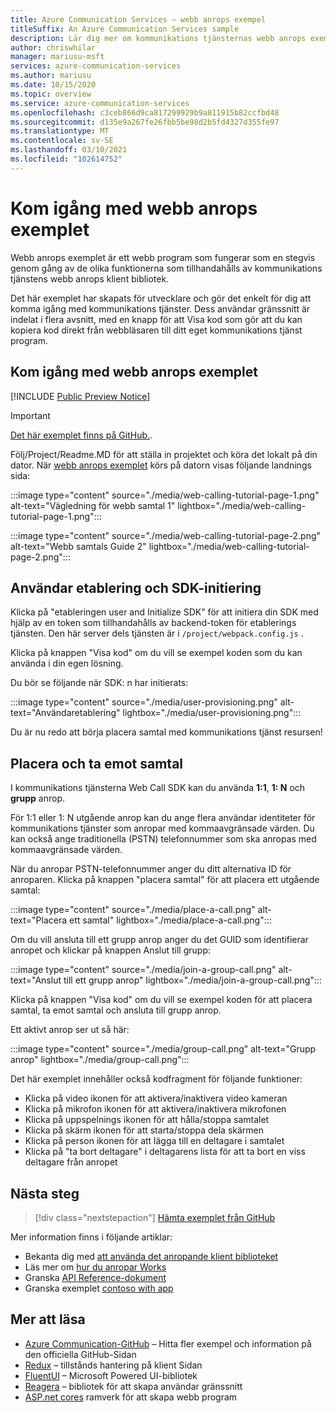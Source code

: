 ```yaml
---
title: Azure Communication Services – webb anrops exempel
titleSuffix: An Azure Communication Services sample
description: Lär dig mer om kommunikations tjänsternas webb anrops exempel
author: chriswhilar
manager: mariusu-msft
services: azure-communication-services
ms.author: mariusu
ms.date: 10/15/2020
ms.topic: overview
ms.service: azure-communication-services
ms.openlocfilehash: c3ceb866d9ca817299929b9a811915b82ccfbd48
ms.sourcegitcommit: d135e9a267fe26fbb5be98d2b5fd4327d355fe97
ms.translationtype: MT
ms.contentlocale: sv-SE
ms.lasthandoff: 03/10/2021
ms.locfileid: "102614752"
---
```

# <a name="get-started-with-the-web-calling-sample"></a>Kom igång med webb anrops exemplet

Webb anrops exemplet är ett webb program som fungerar som en stegvis genom gång av de olika funktionerna som tillhandahålls av kommunikations tjänstens webb anrops klient bibliotek.

Det här exemplet har skapats för utvecklare och gör det enkelt för dig att komma igång med kommunikations tjänster. Dess användar gränssnitt är indelat i flera avsnitt, med en knapp för att Visa kod som gör att du kan kopiera kod direkt från webbläsaren till ditt eget kommunikations tjänst program.

## <a name="get-started-with-the-web-calling-sample"></a>Kom igång med webb anrops exemplet

[!INCLUDE [Public Preview Notice](../includes/public-preview-include.md)]


> [!IMPORTANT]
> [Det här exemplet finns på GitHub.](https://github.com/Azure-Samples/communication-services-web-calling-tutorial/).

Följ/Project/Readme.MD för att ställa in projektet och köra det lokalt på din dator.
När [webb anrops exemplet](https://github.com/Azure-Samples/communication-services-web-calling-tutorial) körs på datorn visas följande landnings sida:

:::image type="content" source="./media/web-calling-tutorial-page-1.png" alt-text="Vägledning för webb samtal 1" lightbox="./media/web-calling-tutorial-page-1.png":::

:::image type="content" source="./media/web-calling-tutorial-page-2.png" alt-text="Webb samtals Guide 2" lightbox="./media/web-calling-tutorial-page-2.png":::

## <a name="user-provisioning-and-sdk-initialization"></a>Användar etablering och SDK-initiering

Klicka på "etableringen user and Initialize SDK" för att initiera din SDK med hjälp av en token som tillhandahålls av backend-token för etablerings tjänsten. Den här server dels tjänsten är i `/project/webpack.config.js` .

Klicka på knappen "Visa kod" om du vill se exempel koden som du kan använda i din egen lösning.

Du bör se följande när SDK: n har initierats:

:::image type="content" source="./media/user-provisioning.png" alt-text="Användaretablering" lightbox="./media/user-provisioning.png":::

Du är nu redo att börja placera samtal med kommunikations tjänst resursen!

## <a name="placing-and-receiving-calls"></a>Placera och ta emot samtal

I kommunikations tjänsterna Web Call SDK kan du använda **1:1**, **1: N** och **grupp** anrop.

För 1:1 eller 1: N utgående anrop kan du ange flera användar identiteter för kommunikations tjänster som anropar med kommaavgränsade värden. Du kan också ange traditionella (PSTN) telefonnummer som ska anropas med kommaavgränsade värden.

När du anropar PSTN-telefonnummer anger du ditt alternativa ID för anroparen. Klicka på knappen "placera samtal" för att placera ett utgående samtal:

:::image type="content" source="./media/place-a-call.png" alt-text="Placera ett samtal" lightbox="./media/place-a-call.png":::

Om du vill ansluta till ett grupp anrop anger du det GUID som identifierar anropet och klickar på knappen Anslut till grupp:

:::image type="content" source="./media/join-a-group-call.png" alt-text="Anslut till ett grupp anrop" lightbox="./media/join-a-group-call.png":::

Klicka på knappen "Visa kod" om du vill se exempel koden för att placera samtal, ta emot samtal och ansluta till grupp anrop.

Ett aktivt anrop ser ut så här:

:::image type="content" source="./media/group-call.png" alt-text="Grupp anrop" lightbox="./media/group-call.png":::

Det här exemplet innehåller också kodfragment för följande funktioner:

  - Klicka på video ikonen för att aktivera/inaktivera video kameran
  - Klicka på mikrofon ikonen för att aktivera/inaktivera mikrofonen
  - Klicka på uppspelnings ikonen för att hålla/stoppa samtalet
  - Klicka på skärm ikonen för att starta/stoppa dela skärmen
  - Klicka på person ikonen för att lägga till en deltagare i samtalet
  - Klicka på "ta bort deltagare" i deltagarens lista för att ta bort en viss deltagare från anropet


## <a name="next-steps"></a>Nästa steg

>[!div class="nextstepaction"]
>[Hämta exemplet från GitHub](https://github.com/Azure-Samples/communication-services-web-calling-tutorial/)

Mer information finns i följande artiklar:

- Bekanta dig med [att använda det anropande klient biblioteket](../quickstarts/voice-video-calling/calling-client-samples.md)
- Läs mer om [hur du anropar Works](../concepts/voice-video-calling/about-call-types.md)
- Granska [API Reference-dokument](/javascript/api/azure-communication-services/@azure/communication-calling/)
- Granska exemplet [contoso with app](https://github.com/Azure-Samples/communication-services-contoso-med-app)

## <a name="additional-reading"></a>Mer att läsa

- [Azure Communication-GitHub](https://github.com/Azure/communication) – Hitta fler exempel och information på den officiella GitHub-Sidan
- [Redux](https://redux.js.org/) – tillstånds hantering på klient Sidan
- [FluentUI](https://aka.ms/fluent-ui) – Microsoft Powered UI-bibliotek
- [Reagera](https://reactjs.org/) – bibliotek för att skapa användar gränssnitt
- [ASP.net cores](/aspnet/core/introduction-to-aspnet-core?preserve-view=true&view=aspnetcore-3.1) ramverk för att skapa webb program

